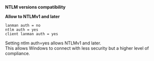 **NTLM versions compatibility** <br>

**Allow to NTLMv1 and later** <br>

```
lanman auth = no
ntlm auth = yes
client lanman auth = yes
```

Setting ntlm auth=yes allows NTLMv1 and later. <br>
This allows Windows to connect with less security but a higher level of compliance.
